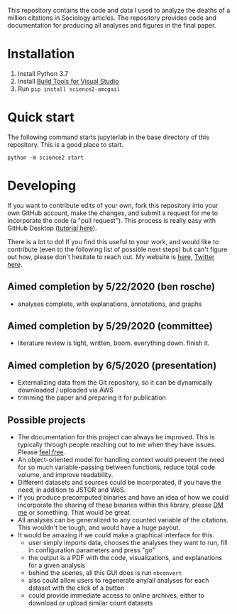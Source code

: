 This repository contains 
  the code and data I used to analyze the deaths of a million citations in Sociology articles.
The repository provides code and documentation for producing all analyses and figures in the final paper.

# Installation

1. Install Python 3.7
2. Install [Build Tools for Visual Studio](https://visualstudio.microsoft.com/visual-cpp-build-tools/)
3. Run `pip install science2-amcgail`

# Quick start

The following command starts jupyterlab in the base directory of this repository. This is a good place to start.

`python -m science2 start`

# Developing

If you want to contribute edits of your own, fork this repository into your own GitHub account, make the changes, and submit a request for me to incorporate the code (a "pull request"). This process is really easy with GitHub Desktop ([tutorial here](https://www.youtube.com/watch?v=BYzriB5aTWU)).

There is a lot to do! If you find this useful to your work, and would like to contribute (even to the following list of possible next steps) but can't figure out how, please don't hesitate to reach out. My website is [here](http://www.alecmcgail.com), [Twitter here](https://twitter.com/SomeKindOfAlec). 

## Aimed completion by 5/22/2020 (ben rosche)

+ analyses complete, with explanations, annotations, and graphs

## Aimed completion by 5/29/2020 (committee)

+ literature review is tight, written, boom. everything down. finish it.

## Aimed completion by 6/5/2020 (presentation)

+ Externalizing data from the Git repository, so it can be dynamically downloaded / uploaded via AWS
+ trimming the paper and preparing it for publication

## Possible projects

+ The documentation for this project can always be improved. This is typically through people reaching out to me when they have issues. Please [feel free](https://twitter.com/SomeKindOfAlec).
+ An object-oriented model for handling context would prevent the need for so much variable-passing between functions, reduce total code volume, and improve readability.
+ Different datasets and sources could be incorporated, if you have the need, in addition to JSTOR and WoS.
+ If you produce precomputed binaries and have an idea of how we could incorporate the sharing of these binaries within this library, please [DM me](https://twitter.com/SomeKindOfAlec) or something. That would be great.
+ All analyses can be generalized to any counted variable of the citations. This wouldn't be tough, and would have a huge payout.
+ It would be amazing if we could make a graphical interface for this.
    + user simply imports data, chooses the analyses they want to run, fill in configuration parameters and press "go"
    + the output is a PDF with the code, visualizations, and explanations for a given analysis
    + behind the scenes, all this GUI does is run `nbconvert` 
    + also could allow users to regenerate any/all analyses for each dataset with the click of a button
    + could provide immediate access to online archives, either to download or upload similar count datasets